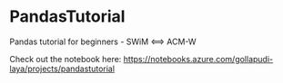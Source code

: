 # PandasTutorial

Pandas tutorial for beginners - SWiM &lt;==> ACM-W

Check out the notebook here: https://notebooks.azure.com/gollapudi-laya/projects/pandastutorial
